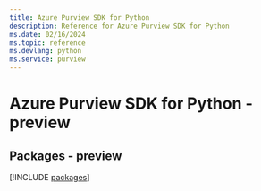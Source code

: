 ```yaml
---
title: Azure Purview SDK for Python
description: Reference for Azure Purview SDK for Python
ms.date: 02/16/2024
ms.topic: reference
ms.devlang: python
ms.service: purview
---
```

# Azure Purview SDK for Python - preview
## Packages - preview
[!INCLUDE [packages](purview-index.md)]